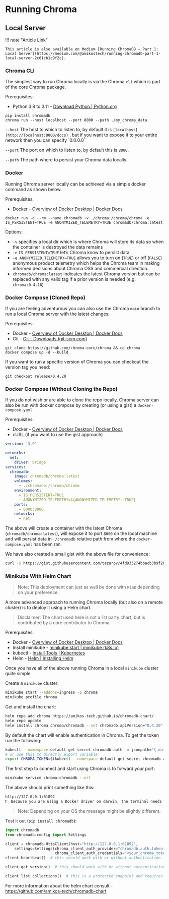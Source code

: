 # Running Chroma

## Local Server

!!! note "Article Link"

    This article is also available on Medium [Running ChromaDB — Part 1: Local Server](https://medium.com/@amikostech/running-chromadb-part-1-local-server-2c61cb1c9f2c).

### Chroma CLI

The simplest way to run Chroma locally is via the Chroma `cli` which is part of the core Chroma package.

Prerequisites:

- Python 3.8 to 3.11 - [Download Python | Python.org](https://www.python.org/downloads/)

```shell
pip install chromadb
chroma run --host localhost --port 8000 --path ./my_chroma_data
```

`--host` The host to which to listen to, by default it is `[localhost](http://localhost:8000/docs)` , but if you want to expose it to your entire network then you can specify `0.0.0.0``

`--port` The port on which to listen to, by default this is `8000`.

`--path` The path where to persist your Chroma data locally.

### Docker

Running Chroma server locally can be achieved via a simple docker command as shown below.

Prerequisites:

- Docker - [Overview of Docker Desktop | Docker Docs](https://docs.docker.com/desktop/)

```shell
docker run -d --rm --name chromadb -v ./chroma:/chroma/chroma -e IS_PERSISTENT=TRUE -e ANONYMIZED_TELEMETRY=TRUE chromadb/chroma:latest
```

Options:

- `-v` specifies a local dir which is where Chroma will store its data so when the container is destroyed the data remains
- `-e` `IS_PERSISTENT=TRUE` let’s Chroma know to persist data
- `-e ANONYMIZED_TELEMETRY=TRUE` allows you to turn on (`TRUE`) or off (`FALSE`) anonymous product telemetry which helps the Chroma team in making informed decisions about Chroma OSS and commercial direction.
- `chromadb/chroma:latest` indicates the latest Chroma version but can be replaced with any valid tag if a prior version is needed (e.g. `chroma:0.4.18`)

### Docker Compose (Cloned Repo)

If you are feeling adventurous you can also use the Chroma `main` branch to run a local Chroma server with the latest changes:

Prerequisites:

- Docker - [Overview of Docker Desktop | Docker Docs](https://docs.docker.com/desktop/)
- Git - [Git - Downloads (git-scm.com)](https://git-scm.com/downloads)

```shell
git clone https://github.com/chroma-core/chroma && cd chroma
docker compose up -d --build
```

If you want to run a specific version of Chroma you can checkout the version tag you need:

```shell
git checkout release/0.4.20
```

### Docker Compose (Without Cloning the Repo)

If you do not wish or are able to clone the repo locally, Chroma server can also be run with docker compose by creating (or using a gist) a `docker-compose.yaml`

Prerequisites:

- Docker - [Overview of Docker Desktop | Docker Docs](https://docs.docker.com/desktop/)
- cURL (if you want to use the gist approach)

```yaml
version: '3.9'

networks:
  net:
    driver: bridge
services:
  chromadb:
    image: chromadb/chroma:latest
    volumes:
      - ./chromadb:/chroma/chroma
    environment:
      - IS_PERSISTENT=TRUE
      - ANONYMIZED_TELEMETRY=${ANONYMIZED_TELEMETRY:-TRUE}
    ports:
      - 8000:8000
    networks:
      - net
```

The above will create a container with the latest Chroma (`chromadb/chroma:latest`), will expose it to port `8000` on the local machine and will persist data in `./chromadb` relative path from where the `docker-compose.yaml` has been ran.

We have also created a small gist with the above file for convenience:

```bash
curl -s https://gist.githubusercontent.com/tazarov/4fd933274bbacb3b9f286b15c01e904b/raw/87268142d64d8ee0f7f98c27a62a5d089923a1df/docker-compose.yaml | docker-compose -f - up
```

### Minikube With Helm Chart

> Note: This deployment can just as well be done with `KinD` depending on your preference.

A more advanced approach to running Chroma locally (but also on a remote cluster) is to deploy it using a Helm chart.

> Disclaimer: The chart used here is not a 1st party chart, but is contributed by a core contributor to Chroma.

Prerequisites:

- Docker - [Overview of Docker Desktop | Docker Docs](https://docs.docker.com/desktop/)
- Install minikube - [minikube start | minikube (k8s.io)](https://minikube.sigs.k8s.io/docs/start/)
- kubectl - [Install Tools | Kubernetes](https://kubernetes.io/docs/tasks/tools/#kubectl)
- Helm - [Helm | Installing Helm](https://helm.sh/docs/intro/install/)

Once you have all of the above running Chroma in a local `minikube` cluster quite simple

Create a `minikube` cluster:

```bash
minikube start --addons=ingress -p chroma
minikube profile chroma
```

Get and install the chart:

```bash
helm repo add chroma https://amikos-tech.github.io/chromadb-chart/
helm repo update
helm install chroma chroma/chromadb --set chromadb.apiVersion="0.4.20"
```

By default the chart will enable authentication in Chroma. To get the token run the following:

```bash
kubectl --namespace default get secret chromadb-auth -o jsonpath="{.data.token}" | base64 --decode
# or use this to directly export variable
export CHROMA_TOKEN=$(kubectl --namespace default get secret chromadb-auth -o jsonpath="{.data.token}" | base64 --decode)
```

The first step to connect and start using Chroma is to forward your port:

```bash
minikube service chroma-chromadb --url
```

The above should print something like this:

```bash
http://127.0.0.1:61892
❗  Because you are using a Docker driver on darwin, the terminal needs to be open to run it.
```

> Note: Depending on your OS the message might be slightly different.

Test it out (`pip install chromadb`):

```python
import chromadb
from chromadb.config import Settings

client = chromadb.HttpClient(host="http://127.0.0.1:61892",
    settings=Settings(chroma_client_auth_provider="chromadb.auth.token.TokenAuthClientProvider",
                      chroma_client_auth_credentials="<your_chroma_token>"))
client.heartbeat()  # this should work with or without authentication - it is a public endpoint

client.get_version()  # this should work with or without authentication - it is a public endpoint

client.list_collections()  # this is a protected endpoint and requires authentication
```

For more information about the helm chart consult - https://github.com/amikos-tech/chromadb-chart
